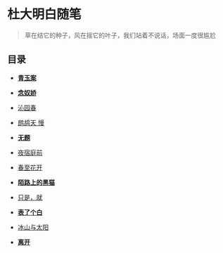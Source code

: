 # 杜大明白随笔

> 草在结它的种子，风在摇它的叶子，我们站着不说话，场面一度很尴尬

## 目录

- **[青玉案](https://github.com/graycat0918/mPoem/blob/master/poetry/qing_yu_an.md)**

- **[念奴娇](https://github.com/graycat0918/mPoem/blob/master/poetry/nian_nu_jiao.md)**

- [沁园春](https://github.com/graycat0918/mPoem/blob/master/poetry/qin_yuan_chun.md)

- [鹧鸪天 慢](https://github.com/graycat0918/mPoem/blob/master/poetry/zhe_gu_tian.md)

- **[无题](https://github.com/graycat0918/mPoem/blob/master/poetry/no_title_1.md)**

- [夜宿庭前](https://github.com/graycat0918/mPoem/blob/master/poetry/ye_su_ting_qian.md)

- [春至花开](https://github.com/graycat0918/mPoem/blob/master/poetry/chun_zhi_hua_kai.md)

- **[陌路上的黑猫](https://github.com/graycat0918/mPoem/blob/master/poetry/a_cat_on_the_road.md)**

- [只是，就](https://github.com/graycat0918/mPoem/blob/master/poetry/only_you.md)

- **[表了个白](https://github.com/graycat0918/mPoem/blob/master/poetry/biao_le_ge_bai.md)**

- [冰山与太阳](https://github.com/graycat0918/mPoem/blob/master/poetry/iceberg_and_sun.md)

- **[离开](https://github.com/graycat0918/mPoem/blob/master/poetry/leave.md)**
